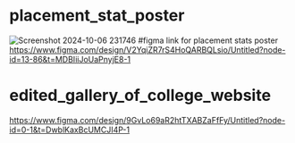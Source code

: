 # placement_stat_poster
![Screenshot 2024-10-06 231746](https://github.com/user-attachments/assets/253178f3-8b40-4115-812a-f9f57a6c8d13)
#figma link for placement stats poster
https://www.figma.com/design/V2YqiZR7rS4HoQARBQLsio/Untitled?node-id=13-86&t=MDBIiiJoUaPnyjE8-1
# edited_gallery_of_college_website
https://www.figma.com/design/9GvLo69aR2htTXABZaFfFy/Untitled?node-id=0-1&t=DwblKaxBcUMCJI4P-1
